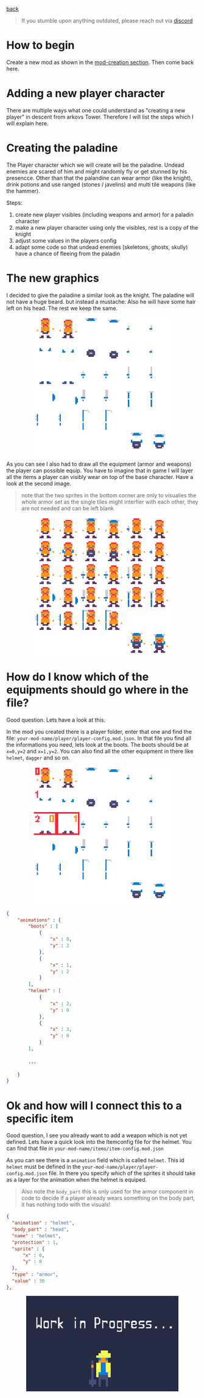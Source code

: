 <a href="../index.md">back</a>

>If you stumble upon anything outdated, please reach out via [discord](https://discord.gg/uJjuuAH5uX)

# How to begin
Create a new mod as shown in the [mod-creation section](../../mod-creation.md). Then come back here.

# Adding a new player character

There are multiple ways what one could understand as "creating a new player" in descent from arkovs Tower. Therefore I will list the steps which I will explain here.

# Creating the paladine
The Player character which we will create will be the paladine. Undead enemies are scared of him and might randomly fly or get stunned by his presencce. Other than that the palandine can wear armor (like the knight), drink potions and use ranged (stones / javelins) and multi tile weapons (like the hammer).

Steps:
1. create new player visibles (including weapons and armor) for a paladin character
2. make a new player character using only the visibles, rest is a copy of the knight
3. adjust some values in the players config
4. adapt some code so that undead enemies (skeletons, ghosts, skully) have a chance of fleeing from the paladin



# The new graphics
I decided to give the paladine a similar look as the knight. The paladine will not have a huge beard. but instead a mustache. Also he will have some hair left on his head. The rest we keep the same.

<p align="center">
  <img src="paladine.png" alt="description" style="max-width: 360px; width: 360px; image-rendering: pixelated;">
</p>

As you can see I also had to draw all the equipment (armor and weapons) the player can possible equip. You have to imagine that in game I will layer all the items a player can visibly wear on top of the base character. Have a look at the second image.

> note that the two sprites in the bottom corner are only to visualies the whole armor set as the single tiles might interfier with each other, they are not needed and can be left blank

<p align="center">
  <img src="paladine_all.png" alt="description" style="max-width: 360px; width: 360px; image-rendering: pixelated;">
</p>

# How do I know which of the equipments should go where in the file?
Good question. Lets have a look at this.

In the mod you created there is a player folder, enter that one and find the file: `your-mod-name/player/player-config.mod.json`. In that file you find all the informations you need, lets look at the boots. The boots should be at `x=0,y=2` and `x=1,y=2`. You can also find all the other equipment in there like `helmet`, `dagger` and so on.

<p align="center">
  <img src="paladine_boots.png" alt="description" style="max-width: 360px; width: 360px; image-rendering: pixelated;">
</p>

```json
{
    "animations" : {
        "boots" : [
            {
                "x" : 0,
                "y" : 2
            },
            {
                "x" : 1,
                "y" : 2
            }
        ],
        "helmet" : [
            {
                "x" : 2,
                "y" : 0
            },
            {
                "x" : 3,
                "y" : 0
            }
        ],
        
        ...

    }
}
```

# Ok and how will I connect this to a specific item
Good question, I see you already want to add a weapon which is not yet defined. Lets have a quick look into the Itemconfig file for the helmet. You can find that file in `your-mod-name/items/item-config.mod.json`

As you can see there is a `animation` field which is called `helmet`. This id `helmet` must be defined in the `your-mod-name/player/player-config.mod.json` file. In there you specify which of the sprites it should take as a layer for the animation when the helmet is equiped.

> Also note the `body_part` this is only used for the armor component in code to decide if a player already wears something on the body part, it has nothing todo with the visuals!

```json
{
  "animation" : "helmet",
  "body_part" : "head",
  "name" : "helmet",
  "protection" : 1,
  "sprite" : {
      "x" : 0,
      "y" : 0
  },
  "type" : "armor",
  "value" : 30
},
```

<p align="center">
  <img src="../../../wip.png" alt="description" style="max-width: 500px;">
</p>
